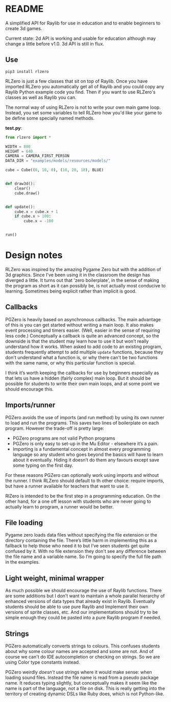 # README

A simplified API for Raylib for use in education and to enable beginners to create 3d games.

Current state: 2d API is working and usable for education although may change a little before v1.0. 3d API is still in
flux.

## Use

```
pip3 install rlzero
```

RLZero is just a few classes that sit on top of Raylib. Once you have imported RLZero you automatically get all of
Raylib and you could copy any Raylib Python example code you find. Then if you want to use RLZero's classes as well as
Raylib you can.

The normal way of using RLZero is not to write your own main game loop. Instead, you set some variables to tell RLZero
how you'd like your game to be define some specially named methods.

**test.py**:

```python
from rlzero import *

WIDTH = 800
HEIGHT = 640
CAMERA = CAMERA_FIRST_PERSON
DATA_DIR = "examples/models/resources/models/"

cube = Cube((0, 10, 0), (10, 20, 10), BLUE)


def draw3d():
    clear()
    cube.draw()


def update():
    cube.x = cube.x + 1
    if cube.x > 100:
        cube.x = -100


run()
```

# Design notes

RLZero was inspired by the amazing Pygame Zero but with the addition of 3d graphics. Since I've
been using it in the classroom the design has diverged a little.  It turns out
that 'zero boilerplate', in the sense of making the program as short as it can possibly be, is not actually most
conducive to learning.  Sometimes being explicit rather than implicit is good.

## Callbacks

PGZero is heavily based on asynchronous callbacks. The main advantage of this is you can get started without
writing a main loop. It also makes event processing and timers easier. (Well, easier in the sense of requiring less code.)
Conceptually a callback is quite an advanced concept, so the downside is that the student may learn how to use it but
won’t really understand how it works.  When asked to add code to an existing program, 
students frequently attempt to add multiple `update` functions, because
they don't understand what a function is, or why there can't be two functions with the same name, or why this
particular function is special.

I think it’s worth keeping the callbacks for use by beginners  especially as that lets us have a hidden (fairly complex)
main loop. But it should be possible for students to write their own main loops, and at some point we should encourage
this.

## Imports/runner

PGZero avoids the use of imports (and run method) by using its own runner to load and run the programs. This saves
two lines of boilerplate on each program. However the trade-off is pretty large:

* PGZero programs are not valid Python programs
* PGZero is only easy to set-up in the Mu Editor - elsewhere it’s a pain.
* Importing is a fundamental concept in almost every programming language so any student who goes beyond the basics will
  have to learn about it eventually.  Hiding it doesn’t do them any favours except save some typing on the first day.

For these reasons PGZero can optionally work using imports and without the runner. I think RLZero should default to th
other choice: require imports, but have a runner available for teachers that want to use it.

RlZero is intended to be the first step in a programming education. On the other hand, for a one off lesson with students who are never
going to actually learn to program, a runner would be better.

## File loading

Pygame zero loads data files without specifying the file extension or the directory containing the file. There’s little
harm in implementing this as a fallback to help those who need it to but I’ve seen students get quite confused by it.
With no file extension they don't see any difference between the file name and a variable name. So I’m
going to specify the full file path in the examples.

## Light weight, minimal wrapper

As much possible we should encourage the use of Raylib functions. There are some additions but I don’t want to maintain
a whole parallel hierarchy of enhanced versions of data types that already exist in Raylib. Eventually students should
be able to use pure Raylib and Implement their own versions of sprite classes, etc. And our implementations should try
to be simple enough they could be pasted into a pure Raylib program if needed.

## Strings

PGZero automatically converts strings to colours.  This confuses students about why some colour names are
accepted and some are not.  And of course we can't do IDE autocompletion or checking on strings.
So we are using Color type constants instead.

PGZero weirdly *doesn't* use strings where it would make sense: when loading sound files.  Instead the file name
is read from a pseudo package name.  It reduces typing slightly, but conceptually makes it seem like the name is
part of the language, not a file on disk.  This is really getting into the territory of creating dynamic DSLs
like Ruby does, which is not Python-like.